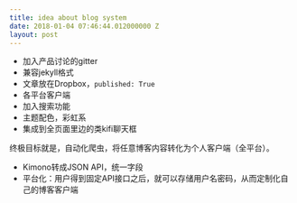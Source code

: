 ```yaml
---
title: idea about blog system
date: 2018-01-04 07:46:44.012000000 Z
layout: post
---
```


- 加入产品讨论的gitter
- 兼容jekyll格式
- 文章放在Dropbox，`published: True`
- 各平台客户端
- 加入搜索功能
- 主题配色，彩虹系
- 集成到全页面里边的类kifi聊天框

终极目标就是，自动化爬虫，将任意博客内容转化为个人客户端（全平台）。
- Kimono转成JSON API，统一字段
- 平台化：用户得到固定API接口之后，就可以存储用户名密码，从而定制化自己的博客客户端

